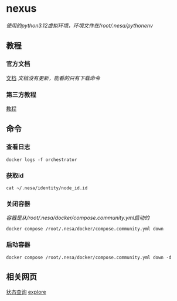# nexus
*使用的python3.12虚拟环境，环境文件在/root/.nesa/pythonenv*
## 教程
### 官方文档
[文档](https://docs.nesa.ai/nesa/run-a-nesa-node/installation)
*文档没有更新，能看的只有下载命令*
### 第三方教程
[教程](https://cryptonodehindi.medium.com/nesa-run-a-nesa-miner-node-61d619cfe36b)

## 命令
### 查看日志
```
docker logs -f orchestrator
```
### 获取id
```
cat ~/.nesa/identity/node_id.id
```
### 关闭容器
*容器是从/root/.nesa/docker/compose.community.yml启动的*
```
docker compose /root/.nesa/docker/compose.community.yml down
```
### 启动容器
```
docker compose /root/.nesa/docker/compose.community.yml down -d
```
## 相关网页
[状态查询](https://node.nesa.ai/nodes/H8VCdNsCaFW5qzPz5bwYiVsVnXTB2GirFdz9UJh9MPar)
[explore](https://explorer-test.nesa.ai/nesa-testnet-3/dashboard)
